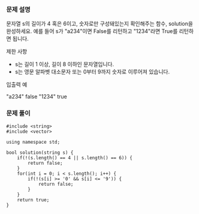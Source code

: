 ### 문제 설명

문자열 s의 길이가 4 혹은 6이고, 숫자로만 구성돼있는지 확인해주는 함수, solution을 완성하세요. 예를 들어 s가 "a234"이면 False를 리턴하고 "1234"라면 True를 리턴하면 됩니다.

제한 사항

- s는 길이 1 이상, 길이 8 이하인 문자열입니다.
- s는 영문 알파벳 대소문자 또는 0부터 9까지 숫자로 이루어져 있습니다.

입출력 예

"a234" false
"1234" true

### 문제 풀이

```
#include <string>
#include <vector>

using namespace std;

bool solution(string s) {
    if(!(s.length() == 4 || s.length() == 6)) {
        return false;
    }
    for(int i = 0; i < s.length(); i++) {
        if(!(s[i] >= '0' && s[i] <= '9')) {
            return false;
        }
    }
    return true;
}
```
